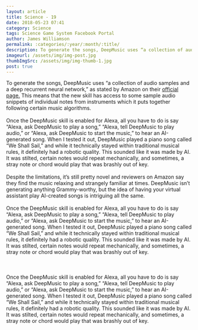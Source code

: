 ```yaml
---
layout: article
title: Science - 19
date: 2018-05-23 07:41
category: Science
tags: Science Game System Facebook Portal
author: James Williamson
permalink: :categories/:year/:month/:title/
description: To generate the songs, DeepMusic uses “a collection of audio samples and a deep recurrent neural network,” as stated by Amazon
imageurl: /assets/img/img-post.jpg
thumbImgSrc: /assets/img/img-thumb-1.jpg
post: true
---
```


To generate the songs, DeepMusic uses “a collection of audio samples and a deep recurrent neural network,” as stated by Amazon on their <a href="https://www.amazon.com/gp/product/B07B6J18MP?ie=UTF8&path=%2Fgp%2Fproduct%2FB07B6J18MP&ref_=skillrw_dsk_si_dp&useRedirectOnSuccess=1&">official page.</a> This means that the new skill has access to some sample audio snippets of individual notes from instruments which it puts together following certain music algorithms.
<br><br>
Once the DeepMusic skill is enabled for Alexa, all you have to do is say “Alexa, ask DeepMusic to play a song,” “Alexa, tell DeepMusic to play audio,” or “Alexa, ask DeepMusic to start the music,” to hear an AI-generated song. When I tested it out, DeepMusic played a piano song called “We Shall Sail,” and while it technically stayed within traditional musical rules, it definitely had a robotic quality. This sounded like it was made by AI. It was stilted, certain notes would repeat mechanically, and sometimes, a stray note or chord would play that was brashly out of key.
<br><br>
Despite the limitations, it’s still pretty novel and reviewers on Amazon say they find the music relaxing and strangely familiar at times. DeepMusic isn’t generating anything Grammy-worthy, but the idea of having your virtual assistant play AI-created songs is intriguing all the same.
<br><br>
Once the DeepMusic skill is enabled for Alexa, all you have to do is say “Alexa, ask DeepMusic to play a song,” “Alexa, tell DeepMusic to play audio,” or “Alexa, ask DeepMusic to start the music,” to hear an AI-generated song. When I tested it out, DeepMusic played a piano song called “We Shall Sail,” and while it technically stayed within traditional musical rules, it definitely had a robotic quality. This sounded like it was made by AI. It was stilted, certain notes would repeat mechanically, and sometimes, a stray note or chord would play that was brashly out of key.
<br><br>
<br><br>
Once the DeepMusic skill is enabled for Alexa, all you have to do is say “Alexa, ask DeepMusic to play a song,” “Alexa, tell DeepMusic to play audio,” or “Alexa, ask DeepMusic to start the music,” to hear an AI-generated song. When I tested it out, DeepMusic played a piano song called “We Shall Sail,” and while it technically stayed within traditional musical rules, it definitely had a robotic quality. This sounded like it was made by AI. It was stilted, certain notes would repeat mechanically, and sometimes, a stray note or chord would play that was brashly out of key.
